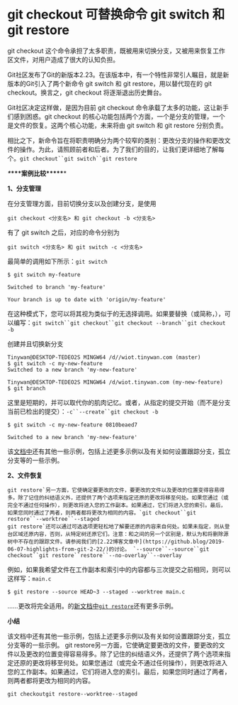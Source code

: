 # git checkout 可替换命令 git switch 和 git restore

git checkout 这个命令承担了太多职责，既被用来切换分支，又被用来恢复工作区文件，对用户造成了很大的认知负担。

Git社区发布了Git的新版本2.23。在该版本中，有一个特性非常引人瞩目，就是新版本的Git引入了两个新命令 git switch 和 git restore，用以替代现在的 git checkout。换言之，git checkout 将逐渐退出历史舞台。

Git社区决定这样做，是因为目前 git checkout 命令承载了太多的功能，这让新手们感到困惑。git checkout 的核心功能包括两个方面，一个是分支的管理，一个是文件的恢复。这两个核心功能，未来将由 git switch 和 git restore 分别负责。

相比之下，新命令旨在将职责明确分为两个较窄的类别：更改分支的操作和更改文件的操作。为此，请照顾前者和后者。为了我们的目的，让我们更详细地了解每个。`git checkout``git switch``git restore`

***\**\*\*\*案例比较\*\*\*\*\****

**1、分支管理**

在分支管理方面，目前切换分支以及创建分支，是使用

```
git checkout <分支名> 和 git checkout -b <分支名>
```

有了 git switch 之后，对应的命令分别为

```
git switch <分支名> 和 git switch -c <分支名>　
```

最简单的调用如下所示：`git switch`

```
$ git switch my-feature

Switched to branch 'my-feature'

Your branch is up to date with 'origin/my-feature'
```

在这种模式下，您可以将其视为类似于的无选择调用。如果要替换（或简称，），可以编写：`git switch``git checkout``git checkout --branch``git checkout -b`

创建并且切换新分支

```
Tinywan@DESKTOP-TEDEO2S MINGW64 /d//wiot.tinywan.com (master)
$ git switch -c my-new-feature
Switched to a new branch 'my-new-feature'

Tinywan@DESKTOP-TEDEO2S MINGW64 /d/wiot.tinywan.com (my-new-feature)
$ git branch
```

这里是短期的，并可以取代你的肌肉记忆。或者，从指定的提交开始（而不是分支当前已检出的提交）：`-c``--create``git checkout -b`　

```
$ git switch -c my-new-feature 0810beaed7

Switched to a new branch 'my-new-feature' 
```

该[文档中](https://git-scm.com/docs/git-switch/2.23.0)还有其他一些示例，包括上述更多示例以及有关如何设置跟踪分支，孤立分支等的一些示例。

**2、文件恢复**

```
git restore`另一方面，它使确定要更改的文件，要更改的文件以及更改的位置变得容易得多。除了记住的纠结语义外，还提供了两个选项来指定还原的更改将移至何处。如果您通过（或完全不通过任何操作），则更改将进入您的工作副本。如果通过，它们将进入您的索引。最后，如果您同时通过了两者，则两者都将更改为相同的内容。`git checkout``git restore``--worktree``--staged
git restore`还可以通过可选选项更轻松地了解要还原的内容来自何处。如果未指定，则从登台区域还原内容，否则，从特定树还原它们。注意：和之间的另一个区别是，默认为和将删除源树中不存在的跟踪文件。请参阅我们的[2.22博客文章中](https://github.blog/2019-06-07-highlights-from-git-2-22/)的讨论。 `--source``--source``git checkout``git restore``restore``--no-overlay``--overlay
```

例如，如果我希望文件在工作副本和索引中的内容都与三次提交之前相同，则可以这样写：`main.c`

```
$ git restore --source HEAD~3 --staged --worktree main.c
```

……更改将完全适用。的[新文档中`git restore`](https://git-scm.com/docs/git-restore/2.23.0)还有更多示例。

 **小结**

该文档中还有其他一些示例，包括上述更多示例以及有关如何设置跟踪分支，孤立分支等的一些示例。
git restore另一方面，它使确定要更改的文件，要更改的文件以及更改的位置变得容易得多。除了记住的纠结语义外，还提供了两个选项来指定还原的更改将移至何处。如果您通过（或完全不通过任何操作），则更改将进入您的工作副本。如果通过，它们将进入您的索引。最后，如果您同时通过了两者，则两者都将更改为相同的内容。

```
git checkoutgit restore--worktree--staged
```